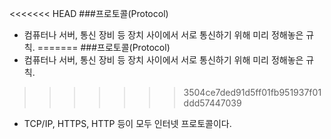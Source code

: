 <<<<<<< HEAD
###프로토콜(Protocol)
- 컴퓨터나 서버, 통신 장비 등 장치 사이에서 서로 통신하기 위해 미리 정해놓은 규칙.
=======
###프로토콜(Protocol)
- 컴퓨터나 서버, 통신 장비 등 장치 사이에서 서로 통신하기 위해 미리 정해놓은 규칙.
>>>>>>> 3504ce7ded91d5ff01fb951937f01ddd57447039
- TCP/IP, HTTPS, HTTP 등이 모두 인터넷 프로토콜이다.